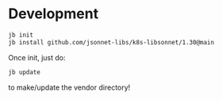 # Development

```bash
jb init
jb install github.com/jsonnet-libs/k8s-libsonnet/1.30@main
```

Once init, just do:

```bash
jb update
```

to make/update the vendor directory!
